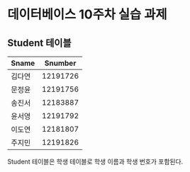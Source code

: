 # 데이터베이스 10주차 실습 과제
## **Student** 테이블

Sname|Snumber
---|---|
김다연|12191726
문정윤|12191756
송진서|12183887
윤서영|12191792
이도연|12181807
주지민|12191826

Student 테이블은 학생 테이블로 학생 이름과 학생 번호가 포함된다.